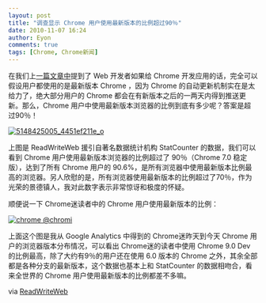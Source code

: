 ```yaml
---
layout: post
title: "调查显示 Chrome 用户使用最新版本的比例超过90％"
date: 2010-11-07 16:24
author: Eyon
comments: true
tags: [Chrome, Chrome新闻]
---
```

在我们上[一篇文章中](http://www.chromi.org/archives/8400)提到了 Web 开发者如果给 Chrome 开发应用的话，完全可以假设用户都使用的是最新版本 Chrome ，因为 Chrome 的自动更新机制实在是太给力了，绝大部分用户的 Chrome 都会在有新版本之后的一两天内得到推送更新。那么，Chrome 用户中使用最新版本浏览器的比例到底有多少呢？答案是超过90％！

<a href="http://img.chromi.org/2010/11/5148425005_4451ef211e_o.png">![](http://img.chromi.org/2010/11/5148425005_4451ef211e_o-550x284.png "5148425005_4451ef211e_o")</a>

上图是 ReadWriteWeb 援引自著名数据统计机构 StatCounter 的数据，我们可以看到 Chrome 用户使用最新版本浏览器的比例超过了 90％（Chrome 7.0 稳定版），达到了所有 Chrome 用户的 90.6%，是所有浏览器中使用最新版本比例最高的浏览器。另人欣慰的是，所有浏览器使用最新版本的比例超过了70％，作为光荣的景德镇人，我对此数字表示非常惊讶和极度的怀疑。

顺便说一下 Chrome迷读者中的 Chrome 用户使用最新版本的比例：

<a href="http://img.chromi.org/2010/11/chrome-@chromi.png">![](http://img.chromi.org/2010/11/chrome-@chromi.png "chrome @chromi")</a>

上面这个图是我从 Google Analytics 中得到的 Chrome迷昨天到今天 Chrome 用户的浏览器版本分布情况，可以看出 Chrome迷的读者中使用 Chrome 9.0 Dev 的比例最高，除了大约有9％的用户还在使用 6.0 版本的 Chrome 之外，其余全部都是各种分支的最新版本，这个数据也基本上和 StatCounter 的数据相吻合，看来全世界的 Chrome 用户使用最新版本的比例都差不多嘛。

via [ReadWriteWeb](http://www.readwriteweb.com/archives/report_71_of_internet_users_run_latest_version_of_their_browsers.php)








